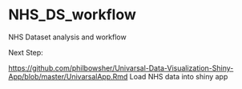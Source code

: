 # NHS_DS_workflow
NHS Dataset analysis and workflow

Next Step:

https://github.com/philbowsher/Univarsal-Data-Visualization-Shiny-App/blob/master/UnivarsalApp.Rmd
Load NHS data into shiny app
